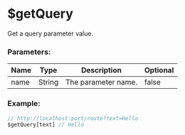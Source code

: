 # $getQuery
Get a query parameter value.

### Parameters:
| Name        | Type        | Description | Optional |
| ----------- | ----------- | ----------- | -------- |
| name        | String      | The parameter name. | false |

### Example:
```js
// http://localhost:port/route?text=Hello
$getQuery[text] // Hello
```
